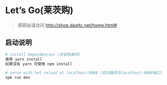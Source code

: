 # Let’s Go(莱茨购)
>原网站请访问 http://shop.daqitc.net/home.html#

## 启动说明

``` bash
# install dependencies (安装依赖项)
推荐 yarn install
如果没有 yarn 可使用 npm install

# serve with hot reload at localhost:8080 (启动服务在localhost:8080端口)
npm run dev
```